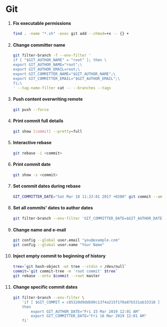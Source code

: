 # Git

1. #### Fix executable permissions

   ```bash
   find . -name "*.sh" -exec git add --chmod=+x -- {} +
   ```

2. #### Change committer name

   ```bash
   git filter-branch -f --env-filter '
   if [ "$GIT_AUTHOR_NAME" = "root" ]; then \
   export GIT_AUTHOR_NAME="root";\
   export GIT_AUTHOR_EMAIL=root;\
   export GIT_COMMITTER_NAME="$GIT_AUTHOR_NAME";\
   export GIT_COMMITTER_EMAIL="$GIT_AUTHOR_EMAIL";\
   fi;\
   ' --tag-name-filter cat -- --branches --tags
   ```

3. #### Push content overwriting remote

   ```bash
   git push --force
   ```

4. #### Print commit full details

   ```bash
   git show [commit] --pretty=full
   ```

5. #### Interactive rebase

   ```bash
   git rebase -i <commit>
   ```

6. #### Print commit date

   ```bash
   git show -s <commit>
   ```

7. #### Set commit dates during rebase

   ```bash
   GIT_COMMITTER_DATE="Sat Mar 18 11:23:01 2017 +0200" git commit --amend --date "Sat Mar 18 11:23:01 2017 +0200"
   ```

8. #### Set all commits' dates to author dates

   ```bash
   git filter-branch --env-filter 'GIT_COMMITTER_DATE=$GIT_AUTHOR_DATE; export GIT_COMMITTER_DATE'
   ```

9. #### Change name and e-mail

   ```bash
   git config --global user.email "you@example.com"
   git config --global user.name "Your Name"
   ```

10. #### Inject empty commit to beginning of history

    ```bash
    tree=`git hash-object -wt tree --stdin < /dev/null`
    commit=`git commit-tree -m 'root commit' $tree`
    git rebase --onto $commit --root master
    ```

11. #### Change specific commit dates

    ```bash
    git filter-branch --env-filter \
        'if [ $GIT_COMMIT = c85320d9ddb90c13f4a215f1f0a87b531ab33310 ]
        then
            export GIT_AUTHOR_DATE="Fri 15 Mar 2019 12:01 AM"
            export GIT_COMMITTER_DATE="Fri 16 Mar 2019 12:01 AM"
        fi'
    ```
